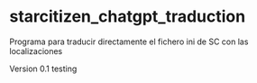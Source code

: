 # starcitizen_chatgpt_traduction
Programa para traducir directamente el fichero ini de SC con las localizaciones

Version 0.1 testing
